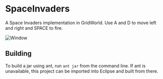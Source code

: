 SpaceInvaders
=============
A Space Invaders implementation in GridWorld. Use A and D to move left and right and SPACE to fire.

![Window](http://i.imgur.com/Q2nehPg.png)

Building
--------
To build a jar using ant, run `ant jar` from the command line. If ant is unavailable, this project can be imported into Eclipse and built from there.
